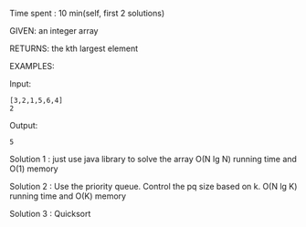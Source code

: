 Time spent : 10 min(self, first 2 solutions)



GIVEN: an integer array

RETURNS: the kth largest element 

EXAMPLES:

Input: 

```
[3,2,1,5,6,4]
2
```

Output: 

`5`



Solution 1 : just use java library to solve the array   O(N lg N) running time and O(1) memory

Solution 2 : Use the priority queue. Control the pq size based on k.  O(N lg K) running time and O(K) memory

Solution 3 : Quicksort